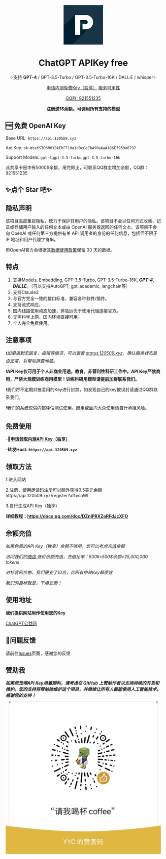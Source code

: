 <div align="center">
<img src="icon.png" alt="icon" width="128px"/>
<h1 align="center">ChatGPT APIKey free</h1>

✨支持 **GPT-4** / GPT-3.5-Turbo / GPT-3.5-Turbo-16K / DALL·E / whisper✨

[申请内测免费Key（独享）](https://api.120509.xyz/panel/token)  [服务可用性](https://status.120509.xyz/status/ai)

[QQ群: 921551235](http://qm.qq.com/cgi-bin/qm/qr?_wv=1027&k=b_iVTl7wDxl7AfmOZMvoA_vZY7zeviBh&authKey=BVeGeMiHJ8tepsevcRsBB%2Fk%2BJ9ojVStlh%2BKA4o%2BFB%2FGd81uVKbY3BDa5tZgdmqCK&noverify=0&group_code=921551235)

**注册送1$余额，可调用所有支持的模型**
</div>

## 🆓 免费 OpenAI Key

Base URL: `https://api.120509.xyz`

Api Key: `sk-WseKSTO6M8Y8kEhFF10a1dBcCeEb490aAaA186Ef959a6797`

Support Models: `gpt-4`,`gpt-3.5-turbo`,`gpt-3.5-turbo-16k`

此共享卡密中有5000$余额，用完即止，可联系QQ群主增加余额，QQ群：921551235

## ✨点个 Star 吧✨

## 隐私声明

该项目高度重视隐私，致力于保护其用户的隐私。该项目不会以任何方式收集、记录或存储用户输入的任何文本或由 OpenAI 服务器返回的任何文本。该项目不会向 OpenAI 或任何第三方提供有关 API 调用者的身份的任何信息，包括但不限于 IP 地址和用户代理字符串。

但OpenAI官方会根据其[数据使用政策](https://platform.openai.com/docs/data-usage-policies)保留 30 天的数据。

## 特点
1. 支持Models, Embedding, GPT-3.5-Turbo, GPT-3.5-Turbo-16K, ***GPT-4***, ***DALLE***。（可以支持AutoGPT, gpt_academic, langchain等）
2. 支持Claude3
3. 与官方完全一致的接口标准，兼容各种软件/插件。
4. 支持流式响应。
5. 国内线路使用动态加速，体验远优于使用代理连接官方。
6. 无需科学上网，国内环境直接可用。
7. 个人完全免费使用。

## 注意事项

❗*如果遇到无回复，报错等情况，可以查看 [status.120509.xyz](https://status.120509.xyz)，确认服务状态是否正常，以帮助排查问题。*

❗️**API Key仅可用于个人非商业用途，教育，非营利性科研工作中。API Key严禁商用，严禁大规模训练商用模型！训练科研用模型请提前加群联系我们。**

❗️我们将不定期对被滥用的Key进行封禁，如发现自己的key被误封请通过QQ群联系我们。

❗️我们的系统仅供内部评估测试使用，商用或面向大众使用请自行承担风险。

## 免费使用

-**🚀[申请领取内测API Key（独享）](https://api.120509.xyz/panel/token)**

-**转发Host: `https://api.120509.xyz`**

## 领取方法

1.进入网站

2.注册，使用邀请码注册可以额外获得0.5美元余额https://api.120509.xyz/register?aff=soWL

3.自行生成API Key（独享）

**详细教程：https://docs.qq.com/doc/DZnlPRXZoRFdJcXFO**

## 余额充值

*如果免费的API Key（独享）余额不够用，您可以考虑充值余额*

*访问我们的[商店](https://dwz.cn/37UcZzch),低价余额充值，充值比率：500¥=500$余额=25,000,000 tokens*

*对标官网价格，我们便宜了10倍，比所有中转Key都便宜*

*我们的目标就是，干爆友商！*

## 使用地址

**我们提供网站用作使用您的Key**

[ChatGPT公益网](https://www.20082009.xyz/)

##  🐞问题反馈

请前往[Issues](https://github.com/pattysi/ChatGPT-API-key-free/issues)页面，感谢您的反馈

## 赞助我

***如果您觉得API Key用着顺利，请考虑在 GitHub 上赞助作者以支持持续的开发和维护。您的支持将帮助她维护这个项目，并继续让所有人都能使用人工智能技术。感谢您的支持！***
![](3c3791a93ec7a7e6e9278ad31007065.jpg)
